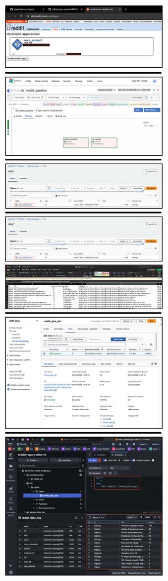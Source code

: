 <!-- Images in Sequence with Borders and Bold Black Separation Lines -->
<p>
  <img src="Reddit_app_api.png" alt="Alt text" style="border: 2px solid #000; display: block; margin-bottom: 10px; margin-top: 10px;" />
  <hr style="border: 2px solid #000; margin: 10px 0;" />
  <img src="Airflow_job_success.png" alt="Alt text" style="border: 2px solid #000; display: block; margin-bottom: 10px; margin-top: 10px;" />
  <hr style="border: 2px solid #000; margin: 10px 0;" />
  <img src="S3_File.png" alt="Alt text" style="border: 2px solid #000; display: block; margin-bottom: 10px; margin-top: 10px;" />
  <hr style="border: 2px solid #000; margin: 10px 0;" />
  <img src="S3_File.png" alt="Alt text" style="border: 2px solid #000; display: block; margin-bottom: 10px; margin-top: 10px;" />
  <img src="Csv_Contents.png" alt="Alt text" style="border: 2px solid #000; display: block; margin-bottom: 10px; margin-top: 10px;" />
  <hr style="border: 2px solid #000; margin: 10px 0;" />
  <img src="Glue_crawler_success.png" alt="Alt text" style="border: 2px solid #000; display: block; margin-bottom: 10px; margin-top: 10px;" />
  <hr style="border: 2px solid #000; margin: 10px 0;" />
  <img src="Redshift_table_results.png" alt="Alt text" style="border: 2px solid #000; display: block; margin-bottom: 10px; margin-top: 10px;" />
</p>
